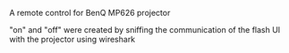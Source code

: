A remote control for BenQ MP626 projector

"on" and "off" were created by sniffing the communication of the flash UI with
the projector using wireshark

